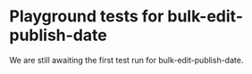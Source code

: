 # Playground tests for bulk-edit-publish-date
We are still awaiting the first test run for bulk-edit-publish-date.
